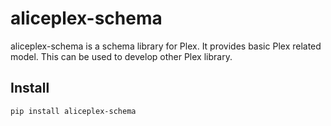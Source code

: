 # aliceplex-schema

aliceplex-schema is a schema library for Plex. It provides basic Plex related model.
This can be used to develop other Plex library.

## Install

```bash
pip install aliceplex-schema
```
